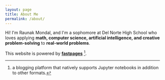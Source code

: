 ```yaml
---
layout: page
title: About Me
permalink: /about/
---
```


Hi! I'm Raunak Mondal, and I'm a sophomore at Del Norte High School who loves applying **math, computer science, artificial intelligence, and creative problem-solving** to **real-world problems**.


This website is powered by **[fastpages](https://github.com/fastai/fastpages)** [^1].



[^1]:a blogging platform that natively supports Jupyter notebooks in addition to other formats.
